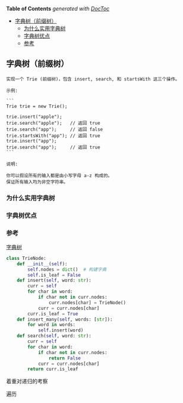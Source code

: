 <!-- START doctoc generated TOC please keep comment here to allow auto update -->
<!-- DON'T EDIT THIS SECTION, INSTEAD RE-RUN doctoc TO UPDATE -->
**Table of Contents**  *generated with [DocToc](https://github.com/thlorenz/doctoc)*

- [字典树（前缀树）](#%E5%AD%97%E5%85%B8%E6%A0%91%E5%89%8D%E7%BC%80%E6%A0%91)
  - [为什么实用字典树](#%E4%B8%BA%E4%BB%80%E4%B9%88%E5%AE%9E%E7%94%A8%E5%AD%97%E5%85%B8%E6%A0%91)
  - [字典树优点](#%E5%AD%97%E5%85%B8%E6%A0%91%E4%BC%98%E7%82%B9)
  - [参考](#%E5%8F%82%E8%80%83)

<!-- END doctoc generated TOC please keep comment here to allow auto update -->

## 字典树（前缀树）

```
实现一个 Trie (前缀树)，包含 insert, search, 和 startsWith 这三个操作。

示例:

​```
Trie trie = new Trie();

trie.insert("apple");
trie.search("apple");   // 返回 true
trie.search("app");     // 返回 false
trie.startsWith("app"); // 返回 true
trie.insert("app");   
trie.search("app");     // 返回 true
​```

说明:

你可以假设所有的输入都是由小写字母 a-z 构成的。
保证所有输入均为非空字符串。
```

### 为什么实用字典树

### 字典树优点

### 参考

[字典树](https://blog.csdn.net/weixin_39778570/article/details/81990417)

```python
class TrieNode:
    def __init__(self):
        self.nodes = dict()  # 构建字典
        self.is_leaf = False
    def insert(self, word: str):  
        curr = self
        for char in word:
            if char not in curr.nodes:
                curr.nodes[char] = TrieNode()
            curr = curr.nodes[char]
        curr.is_leaf = True
    def insert_many(self, words: [str]):
        for word in words:
            self.insert(word)
    def search(self, word: str):
        curr = self
        for char in word:
            if char not in curr.nodes:
                return False
            curr = curr.nodes[char]
        return curr.is_leaf
```

着重对递归的考察

遍历

